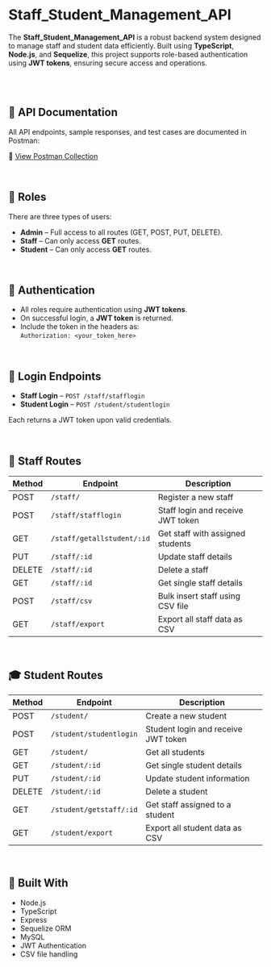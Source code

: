 # Staff_Student_Management_API


The **Staff_Student_Management_API** is a robust backend system designed to manage staff and student data efficiently. Built using **TypeScript**, **Node.js**, and **Sequelize**, this project supports role-based authentication using **JWT tokens**, ensuring secure access and operations.

<br><br>

## 📄 API Documentation


All API endpoints, sample responses, and test cases are documented in Postman:

🔗 [View Postman Collection](https://backend-1075.postman.co/workspace/Staff_Stud~7ccb60a4-bc9e-472d-b21a-74d4bace8b35/collection/31553102-96ad7e05-b840-44a6-b4db-a538ec8c9055)

<br>

## 👥 Roles


There are three types of users:

- **Admin** – Full access to all routes (GET, POST, PUT, DELETE).
- **Staff** – Can only access **GET** routes.
- **Student** – Can only access **GET** routes.


<br>

## 🔐 Authentication


- All roles require authentication using **JWT tokens**.
- On successful login, a **JWT token** is returned.
- Include the token in the headers as:  
  `Authorization: <your_token_here>`


<br>

## 🚪 Login Endpoints


- **Staff Login** – `POST /staff/stafflogin`
- **Student Login** – `POST /student/studentlogin`

Each returns a JWT token upon valid credentials.

<br>

## 📌 Staff Routes


| Method | Endpoint                     | Description                          |
|--------|------------------------------|--------------------------------------|
| POST   | `/staff/`                    | Register a new staff                 |
| POST   | `/staff/stafflogin`          | Staff login and receive JWT token    |
| GET    | `/staff/getallstudent/:id`   | Get staff with assigned students     |
| PUT    | `/staff/:id`                 | Update staff details                 |
| DELETE | `/staff/:id`                 | Delete a staff                       |
| GET    | `/staff/:id`                 | Get single staff details             |
| POST   | `/staff/csv`                 | Bulk insert staff using CSV file     |
| GET    | `/staff/export`              | Export all staff data as CSV         |

<br>

## 🎓 Student Routes


| Method | Endpoint                     | Description                          |
|--------|------------------------------|--------------------------------------|
| POST   | `/student/`                  | Create a new student                 |
| POST   | `/student/studentlogin`      | Student login and receive JWT token  |
| GET    | `/student/`                  | Get all students                     |
| GET    | `/student/:id`               | Get single student details           |
| PUT    | `/student/:id`               | Update student information           |
| DELETE | `/student/:id`               | Delete a student                     |
| GET    | `/student/getstaff/:id`      | Get staff assigned to a student      |
| GET    | `/student/export`            | Export all student data as CSV       |


<br>


## 🧰 Built With


- Node.js  
- TypeScript  
- Express  
- Sequelize ORM  
- MySQL  
- JWT Authentication  
- CSV file handling
